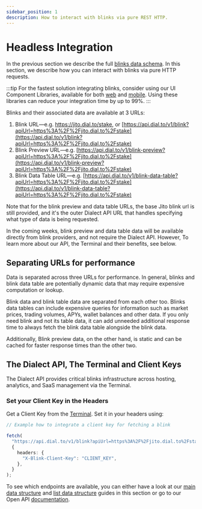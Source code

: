 ```yaml
---
sidebar_position: 1
description: How to interact with blinks via pure REST HTTP.
---
```


# Headless Integration

In the previous section we describe the full [blinks data schema](https://app.gitbook.com/o/ZsR7wiSZztyZLlZNx8zt/s/2gwc3CtkjJrTQlf1yiny/~/changes/193/actions/blinks/blink-data-schema). In this section, we describe how you can interact with blinks via pure HTTP requests.

:::tip
For the fastest solution integrating blinks, consider using our UI Component Libraries, available for both [web](add-blinks-to-your-web-app.md) and [mobile](add-blinks-to-your-mobile-app.md). Using these libraries can reduce your integration time by up to 99%.
:::

Blinks and their associated data are available at 3 URLs:

1. Blink URL—e.g. https://jito.dial.to/stake, or [https://api.dial.to/v1/blink?apiUrl=https%3A%2F%2Fjito.dial.to%2Fstake](https://api.dial.to/v1/blink?apiUrl=https%3A%2F%2Fjito.dial.to%2Fstake)
2. Blink Preview URL—e.g. [https://api.dial.to/v1/blink-preview?apiUrl=https%3A%2F%2Fjito.dial.to%2Fstake](https://api.dial.to/v1/blink-preview?apiUrl=https%3A%2F%2Fjito.dial.to%2Fstake)
3. Blink Data Table URL—e.g. [https://api.dial.to/v1/blink-data-table?apiUrl=https%3A%2F%2Fjito.dial.to%2Fstake](https://api.dial.to/v1/blink-data-table?apiUrl=https%3A%2F%2Fjito.dial.to%2Fstake)

Note that for the blink preview and data table URLs, the base Jito blink url is still provided, and it's the outer Dialect API URL that handles specifying what type of data is being requested.

In the coming weeks, blink preview and data table data will be available directly from blink providers, and not require the Dialect API. However, To learn more about our API, the Terminal and their benefits, see below.

## Separating URLs for performance

Data is separated across three URLs for performance. In general, blinks and blink data table are potentially dynamic data that may require expensive computation or lookup.

Blink data and blink table data are separated from each other too. Blinks data tables can include expensive queries for information such as market prices, trading volumes, APYs, wallet balances and other data. If you only need blink and not its table data, it can add unneeded additional response time to always fetch the blink data table alongside the blink data.

Additionally, Blink preview data, on the other hand, is static and can be cached for faster response times than the other two.

## The Dialect API, The Terminal and Client Keys

The Dialect API provides critical blinks infrastructure across hosting, analytics, and SaaS management via the Terminal.

### Set your Client Key in the Headers

Get a Client Key from the [Terminal](https://terminal.dial.to). Set it in your headers using:

```typescript
// Example how to integrate a client key for fetching a blink

fetch(
  "https://api.dial.to/v1/blink?apiUrl=https%3A%2F%2Fjito.dial.to%2Fstake",
  {
    headers: {
      "X-Blink-Client-Key": "CLIENT_KEY",
    },
  }
);
```

To see which endpoints are available, you can either have a look at our [main data structure](broken-reference) and [list data structure](broken-reference) guides in this section or go to our Open API [documentation](https://api.dial.to/docs).
